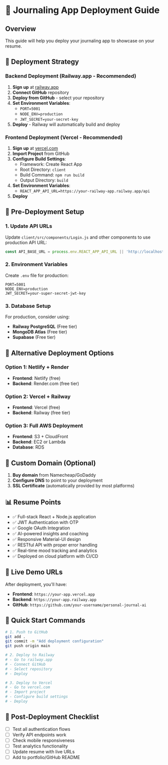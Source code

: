 # 🚀 Journaling App Deployment Guide

## Overview
This guide will help you deploy your journaling app to showcase on your resume.

## 🎯 Deployment Strategy

### Backend Deployment (Railway.app - Recommended)
1. **Sign up** at [railway.app](https://railway.app)
2. **Connect GitHub** repository
3. **Deploy from GitHub** - select your repository
4. **Set Environment Variables**:
   - `PORT=5001`
   - `NODE_ENV=production`
   - `JWT_SECRET=your-secret-key`
5. **Deploy** - Railway will automatically build and deploy

### Frontend Deployment (Vercel - Recommended)
1. **Sign up** at [vercel.com](https://vercel.com)
2. **Import Project** from GitHub
3. **Configure Build Settings**:
   - Framework: Create React App
   - Root Directory: `client`
   - Build Command: `npm run build`
   - Output Directory: `build`
4. **Set Environment Variables**:
   - `REACT_APP_API_URL=https://your-railway-app.railway.app/api`
5. **Deploy**

## 🔧 Pre-Deployment Setup

### 1. Update API URLs
Update `client/src/components/Login.js` and other components to use production API URL:

```javascript
const API_BASE_URL = process.env.REACT_APP_API_URL || 'http://localhost:5001/api';
```

### 2. Environment Variables
Create `.env` file for production:
```env
PORT=5001
NODE_ENV=production
JWT_SECRET=your-super-secret-jwt-key
```

### 3. Database Setup
For production, consider using:
- **Railway PostgreSQL** (Free tier)
- **MongoDB Atlas** (Free tier)
- **Supabase** (Free tier)

## 📱 Alternative Deployment Options

### Option 1: Netlify + Render
- **Frontend**: Netlify (free)
- **Backend**: Render.com (free tier)

### Option 2: Vercel + Railway
- **Frontend**: Vercel (free)
- **Backend**: Railway (free tier)

### Option 3: Full AWS Deployment
- **Frontend**: S3 + CloudFront
- **Backend**: EC2 or Lambda
- **Database**: RDS

## 🎨 Custom Domain (Optional)
1. **Buy domain** from Namecheap/GoDaddy
2. **Configure DNS** to point to your deployment
3. **SSL Certificate** (automatically provided by most platforms)

## 📊 Resume Points
- ✅ Full-stack React + Node.js application
- ✅ JWT Authentication with OTP
- ✅ Google OAuth Integration
- ✅ AI-powered insights and coaching
- ✅ Responsive Material-UI design
- ✅ RESTful API with proper error handling
- ✅ Real-time mood tracking and analytics
- ✅ Deployed on cloud platform with CI/CD

## 🔗 Live Demo URLs
After deployment, you'll have:
- **Frontend**: `https://your-app.vercel.app`
- **Backend**: `https://your-app.railway.app`
- **GitHub**: `https://github.com/your-username/personal-journal-ai`

## 🚀 Quick Start Commands

```bash
# 1. Push to GitHub
git add .
git commit -m "Add deployment configuration"
git push origin main

# 2. Deploy to Railway
# - Go to railway.app
# - Connect GitHub
# - Select repository
# - Deploy

# 3. Deploy to Vercel
# - Go to vercel.com
# - Import project
# - Configure build settings
# - Deploy
```

## 📝 Post-Deployment Checklist
- [ ] Test all authentication flows
- [ ] Verify API endpoints work
- [ ] Check mobile responsiveness
- [ ] Test analytics functionality
- [ ] Update resume with live URLs
- [ ] Add to portfolio/GitHub README